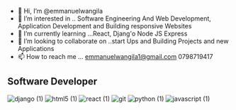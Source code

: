 - 👋 Hi, I’m @emmanuelwangila
- 👀 I’m interested in .. Software Engineering
And Web Development, Application Development and 
Building responsive Websites 
- 🌱 I’m currently learning ...React, Djang'o
Node JS Express 
- 💞️ I’m looking to collaborate on ..start Ups and Building
Projects and new Applications 
- 📫 How to reach me ...
 emmanuelwangila1@gmail.com
0798719417

<!---
emmanuelwangila/emmanuelwangila is a ✨ special ✨ repository because its `README.md` (this file) appears on your GitHub profile.
You can click the Preview link to take a look at your changes.
--->
<h2> Software Developer </h2>



![django (1)](https://user-images.githubusercontent.com/79250258/225388700-c36b48e9-fa88-46f5-9320-6191932e926c.png)
![html5 (1)](https://user-images.githubusercontent.com/79250258/225388721-24756767-3c3e-46cb-bc31-aeca8a5bde36.png)
![react (1)](https://user-images.githubusercontent.com/79250258/225388722-a16307fb-da45-4478-b5d5-5a7bee18d6c2.png)
![git](https://user-images.githubusercontent.com/79250258/225389449-ff097d0b-c1c8-447d-a5f5-eb3ad6fbf946.png)
![python (1)](https://user-images.githubusercontent.com/79250258/225389468-3e2a4c54-510a-49fc-9599-b556f3065582.png)
![javascript (1)](https://user-images.githubusercontent.com/79250258/225389473-53b0fca8-6e73-4d3f-9ee6-8a140a1e2f79.png)
